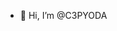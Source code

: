 - 👋 Hi, I’m @C3PYODA


<!---
C3PYODA/C3PYODA is a ✨ special ✨ repository because its `README.md` (this file) appears on your GitHub profile.
You can click the Preview link to take a look at your changes.
--->
